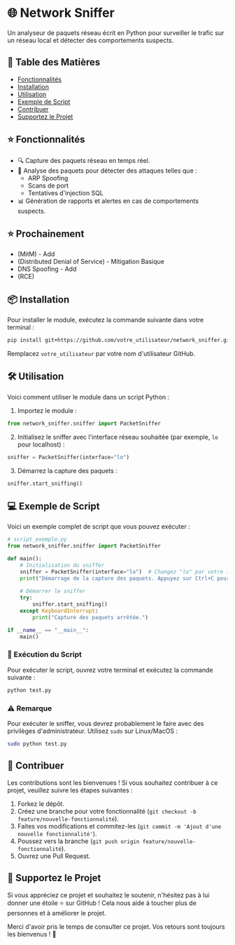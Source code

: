# 🌐 Network Sniffer

Un analyseur de paquets réseau écrit en Python pour surveiller le trafic sur un réseau local et détecter des comportements suspects. 

## 🚀 Table des Matières

- [Fonctionnalités](#-fonctionnalités)
- [Installation](#-installation)
- [Utilisation](#-utilisation)
- [Exemple de Script](#-exemple-de-script)
- [Contribuer](#-contribuer)
- [Supportez le Projet](#-supportez-le-projet)

## ⭐ Fonctionnalités

- 🔍 Capture des paquets réseau en temps réel.
- 🚨 Analyse des paquets pour détecter des attaques telles que :
  - ARP Spoofing
  - Scans de port
  - Tentatives d'injection SQL
- 📊 Génération de rapports et alertes en cas de comportements suspects.

## ⭐ Prochainement 
- (MitM) - Add
- (Distributed Denial of Service) - Mitigation Basique
- DNS Spoofing - Add
- (RCE)


## 📦 Installation

Pour installer le module, exécutez la commande suivante dans votre terminal :

```bash
pip install git+https://github.com/votre_utilisateur/network_sniffer.git
```

Remplacez `votre_utilisateur` par votre nom d'utilisateur GitHub.

## 🛠️ Utilisation

Voici comment utiliser le module dans un script Python :

1. Importez le module :

```python
from network_sniffer.sniffer import PacketSniffer
```

2. Initialisez le sniffer avec l'interface réseau souhaitée (par exemple, `lo` pour localhost) :

```python
sniffer = PacketSniffer(interface="lo")
```

3. Démarrez la capture des paquets :

```python
sniffer.start_sniffing()
```

## 💻 Exemple de Script

Voici un exemple complet de script que vous pouvez exécuter :

```python
# script_exemple.py
from network_sniffer.sniffer import PacketSniffer

def main():
    # Initialisation du sniffer
    sniffer = PacketSniffer(interface="lo")  # Changez "lo" par votre interface réseau
    print("Démarrage de la capture des paquets. Appuyez sur Ctrl+C pour arrêter.")
    
    # Démarrer le sniffer
    try:
        sniffer.start_sniffing()
    except KeyboardInterrupt:
        print("Capture des paquets arrêtée.")

if __name__ == "__main__":
    main()
```

### 📝 Exécution du Script

Pour exécuter le script, ouvrez votre terminal et exécutez la commande suivante :

```bash
python test.py
```

### ⚠️ Remarque

Pour exécuter le sniffer, vous devrez probablement le faire avec des privilèges d'administrateur. Utilisez `sudo` sur Linux/MacOS :

```bash
sudo python test.py
```

## 🤝 Contribuer

Les contributions sont les bienvenues ! Si vous souhaitez contribuer à ce projet, veuillez suivre les étapes suivantes :

1. Forkez le dépôt.
2. Créez une branche pour votre fonctionnalité (`git checkout -b feature/nouvelle-fonctionnalité`).
3. Faites vos modifications et commitez-les (`git commit -m 'Ajout d'une nouvelle fonctionnalité'`).
4. Poussez vers la branche (`git push origin feature/nouvelle-fonctionnalité`).
5. Ouvrez une Pull Request.

## 💖 Supportez le Projet

Si vous appréciez ce projet et souhaitez le soutenir, n'hésitez pas à lui donner une étoile ⭐ sur GitHub ! Cela nous aide à toucher plus de personnes et à améliorer le projet.

Merci d'avoir pris le temps de consulter ce projet. Vos retours sont toujours les bienvenus ! 🙌
